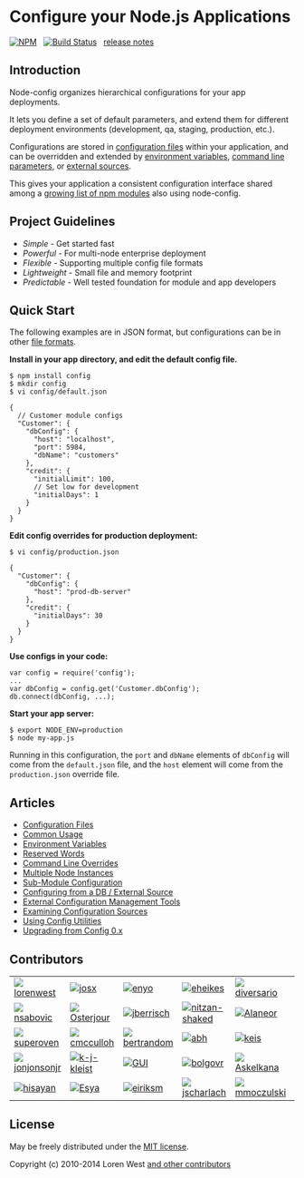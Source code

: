 Configure your Node.js Applications
===================================

[![NPM](https://nodei.co/npm/config.svg?downloads=true&downloadRank=true)](https://nodei.co/npm/config/)&nbsp;&nbsp;
[![Build Status](https://secure.travis-ci.org/lorenwest/node-config.svg?branch=master)](https://travis-ci.org/lorenwest/node-config)&nbsp;&nbsp;
[release notes](https://github.com/lorenwest/node-config/blob/master/History.md)

Introduction
------------

Node-config organizes hierarchical configurations for your app deployments.

It lets you define a set of default parameters,
and extend them for different deployment environments (development, qa,
staging, production, etc.).

Configurations are stored in [configuration files](https://github.com/lorenwest/node-config/wiki/Configuration-Files) within your application, and can be overridden and extended by [environment variables](https://github.com/lorenwest/node-config/wiki/Environment-Variables),
 [command line parameters](https://github.com/lorenwest/node-config/wiki/Command-Line-Overrides), or [external sources](https://github.com/lorenwest/node-config/wiki/Configuring-from-an-External-Source).

This gives your application a consistent configuration interface shared among a
[growing list of npm modules](https://www.npmjs.org/browse/depended/config) also using node-config.

Project Guidelines
------------------

* *Simple* - Get started fast
* *Powerful* - For multi-node enterprise deployment
* *Flexible* - Supporting multiple config file formats
* *Lightweight* - Small file and memory footprint
* *Predictable* - Well tested foundation for module and app developers

Quick Start
---------------
The following examples are in JSON format, but configurations can be in other [file formats](https://github.com/lorenwest/node-config/wiki/Configuration-Files#file-formats).

**Install in your app directory, and edit the default config file.**

    $ npm install config
    $ mkdir config
    $ vi config/default.json

    {
      // Customer module configs
      "Customer": {
        "dbConfig": {
          "host": "localhost",
          "port": 5984,
          "dbName": "customers"
        },
        "credit": {
          "initialLimit": 100,
          // Set low for development
          "initialDays": 1
        }
      }
    }

**Edit config overrides for production deployment:**

    $ vi config/production.json

    {
      "Customer": {
        "dbConfig": {
          "host": "prod-db-server"
        },
        "credit": {
          "initialDays": 30
        }
      }
    }

**Use configs in your code:**

    var config = require('config');
    ...
    var dbConfig = config.get('Customer.dbConfig');
    db.connect(dbConfig, ...);

**Start your app server:**

    $ export NODE_ENV=production
    $ node my-app.js

Running in this configuration, the `port` and `dbName` elements of `dbConfig`
will come from the `default.json` file, and the `host` element will
come from the `production.json` override file.

Articles
--------

* [Configuration Files](https://github.com/lorenwest/node-config/wiki/Configuration-Files)
* [Common Usage](https://github.com/lorenwest/node-config/wiki/Common-Usage)
* [Environment Variables](https://github.com/lorenwest/node-config/wiki/Environment-Variables)
* [Reserved Words](https://github.com/lorenwest/node-config/wiki/Reserved-Words)
* [Command Line Overrides](https://github.com/lorenwest/node-config/wiki/Command-Line-Overrides)
* [Multiple Node Instances](https://github.com/lorenwest/node-config/wiki/Multiple-Node-Instances)
* [Sub-Module Configuration](https://github.com/lorenwest/node-config/wiki/Sub-Module-Configuration)
* [Configuring from a DB / External Source](https://github.com/lorenwest/node-config/wiki/Configuring-from-an-External-Source)
* [External Configuration Management Tools](https://github.com/lorenwest/node-config/wiki/External-Configuration-Management-Tools)
* [Examining Configuration Sources](https://github.com/lorenwest/node-config/wiki/Examining-Configuration-Sources)
* [Using Config Utilities](https://github.com/lorenwest/node-config/wiki/Using-Config-Utilities)
* [Upgrading from Config 0.x](https://github.com/lorenwest/node-config/wiki/Upgrading-From-Config-0.x)

Contributors
------------
<table id="contributors"><tr><td><img src=https://avatars.githubusercontent.com/u/373538?v=2><a href="https://github.com/lorenwest">lorenwest</a></td><td><img src=https://avatars.githubusercontent.com/u/791137?v=2><a href="https://github.com/josx">josx</a></td><td><img src=https://avatars.githubusercontent.com/u/133277?v=2><a href="https://github.com/enyo">enyo</a></td><td><img src=https://avatars.githubusercontent.com/u/1656140?v=2><a href="https://github.com/eheikes">eheikes</a></td><td><img src=https://avatars.githubusercontent.com/u/355800?v=2><a href="https://github.com/diversario">diversario</a></td><td><img src=https://avatars.githubusercontent.com/u/138707?v=2><a href="https://github.com/th507">th507</a></td></tr><tr><td><img src=https://avatars.githubusercontent.com/u/842998?v=2><a href="https://github.com/nsabovic">nsabovic</a></td><td><img src=https://avatars.githubusercontent.com/u/506460?v=2><a href="https://github.com/Osterjour">Osterjour</a></td><td><img src=https://avatars.githubusercontent.com/u/145742?v=2><a href="https://github.com/jberrisch">jberrisch</a></td><td><img src=https://avatars.githubusercontent.com/u/1918551?v=2><a href="https://github.com/nitzan-shaked">nitzan-shaked</a></td><td><img src=https://avatars.githubusercontent.com/u/3058150?v=2><a href="https://github.com/Alaneor">Alaneor</a></td><td><img src=https://avatars.githubusercontent.com/u/498929?v=2><a href="https://github.com/roncli">roncli</a></td></tr><tr><td><img src=https://avatars.githubusercontent.com/u/1355559?v=2><a href="https://github.com/superoven">superoven</a></td><td><img src=https://avatars.githubusercontent.com/u/157303?v=2><a href="https://github.com/cmcculloh">cmcculloh</a></td><td><img src=https://avatars.githubusercontent.com/u/57770?v=2><a href="https://github.com/bertrandom">bertrandom</a></td><td><img src=https://avatars.githubusercontent.com/u/16861?v=2><a href="https://github.com/abh">abh</a></td><td><img src=https://avatars.githubusercontent.com/u/125062?v=2><a href="https://github.com/keis">keis</a></td><td><img src=https://avatars.githubusercontent.com/u/28898?v=2><a href="https://github.com/DMajrekar">DMajrekar</a></td></tr><tr><td><img src=https://avatars.githubusercontent.com/u/2533984?v=2><a href="https://github.com/jonjonsonjr">jonjonsonjr</a></td><td><img src=https://avatars.githubusercontent.com/u/157474?v=2><a href="https://github.com/k-j-kleist">k-j-kleist</a></td><td><img src=https://avatars.githubusercontent.com/u/12112?v=2><a href="https://github.com/GUI">GUI</a></td><td><img src=https://avatars.githubusercontent.com/u/811927?v=2><a href="https://github.com/bolgovr">bolgovr</a></td><td><img src=https://avatars.githubusercontent.com/u/672821?v=2><a href="https://github.com/Askelkana">Askelkana</a></td><td><img src=https://avatars.githubusercontent.com/u/646596?v=2><a href="https://github.com/thethomaseffect">thethomaseffect</a></td></tr><tr><td><img src=https://avatars.githubusercontent.com/u/941125?v=2><a href="https://github.com/hisayan">hisayan</a></td><td><img src=https://avatars.githubusercontent.com/u/937179?v=2><a href="https://github.com/Esya">Esya</a></td><td><img src=https://avatars.githubusercontent.com/u/865153?v=2><a href="https://github.com/eiriksm">eiriksm</a></td><td><img src=https://avatars.githubusercontent.com/u/1087986?v=2><a href="https://github.com/jscharlach">jscharlach</a></td><td><img src=https://avatars.githubusercontent.com/u/3645924?v=2><a href="https://github.com/mmoczulski">mmoczulski</a></td><td><img src=https://avatars.githubusercontent.com/u/430817?v=2><a href="https://github.com/supersheep">supersheep</a></td></tr></table>

License
-------

May be freely distributed under the [MIT license](https://raw.githubusercontent.com/lorenwest/node-config/master/LICENSE).

Copyright (c) 2010-2014 Loren West
[and other contributors](https://github.com/lorenwest/node-config/graphs/contributors)

